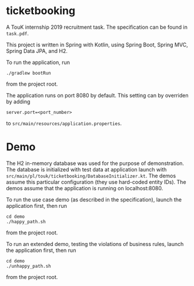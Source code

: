 # ticketbooking
A TouK internship 2019 recruitment task. The specification can be found in `task.pdf`.

This project is written in Spring with Kotlin, using Spring Boot, Spring MVC, Spring Data JPA, and H2.

To run the application, run
```
./gradlew bootRun
```
from the project root.

The application runs on port 8080 by default. This setting can by overriden by adding
```
server.port=<port_number>
```
to `src/main/resources/application.properties`.

# Demo

The H2 in-memory database was used for the purpose of demonstration.
The database is initialized with test data at application launch with `src/main/pl/touk/ticketbooking/DatabaseInitializer.kt`.
The demos assume this particular configuration (they use hard-coded entity IDs). 
The demos assume that the application is running on localhost:8080.

To run the use case demo (as described in the specification), launch the application first, then run
```
cd demo
./happy_path.sh
```
from the project root.

To run an extended demo, testing the violations of business rules, launch the application first, then run
```
cd demo
./unhappy_path.sh
```
from the project root.
